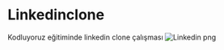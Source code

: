 # Linkedinclone
Kodluyoruz eğitiminde linkedin clone çalışması
![Linkedin png](https://github.com/zeynnep/Linkedinclone/assets/125817782/c958b25e-9fae-46e4-9fc3-bbdf731ace25)

